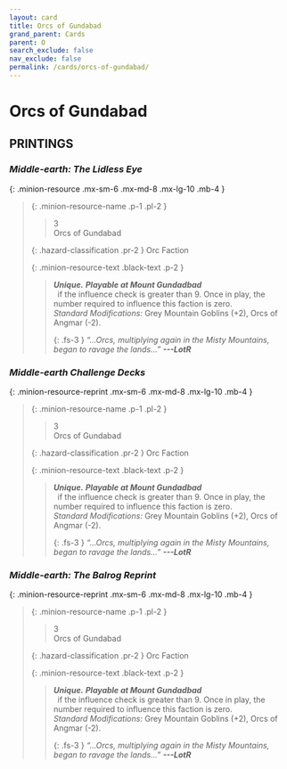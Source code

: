 ```yaml
---
layout: card
title: Orcs of Gundabad
grand_parent: Cards
parent: O
search_exclude: false
nav_exclude: false
permalink: /cards/orcs-of-gundabad/
---
```


# Orcs of Gundabad


## PRINTINGS


### _Middle-earth: The Lidless Eye_

{: .minion-resource .mx-sm-6 .mx-md-8 .mx-lg-10 .mb-4 }
> {: .minion-resource-name .p-1 .pl-2 }
> > <div class="hazard-mp">3</div>
> > <div class="card-name">Orcs of Gundabad</div>
>
> {: .hazard-classification .pr-2 }
> Orc Faction
>
> {: .minion-resource-text .black-text .p-2 }
> > _**Unique.**_ ***Playable at Mount Gundadbad*** <br>&ensp;if the influence check is greater than 9. Once in play, the number required to influence this faction is zero. <br>_Standard Modifications:_ Grey Mountain Goblins (+2), Orcs of Angmar (-2). 
> > 
> > {: .fs-3 } 
> > _“...Orcs, multiplying again in the Misty Mountains, began to ravage the lands...”_ ***---&#65279;LotR***  
> 

### _Middle-earth Challenge Decks_

{: .minion-resource-reprint .mx-sm-6 .mx-md-8 .mx-lg-10 .mb-4 }
> {: .minion-resource-name .p-1 .pl-2 }
> > <div class="hazard-mp">3</div>
> > <div class="card-name">Orcs of Gundabad</div>
>
> {: .hazard-classification .pr-2 }
> Orc Faction
>
> {: .minion-resource-text .black-text .p-2 }
> > _**Unique.**_ ***Playable at Mount Gundadbad*** <br>&ensp;if the influence check is greater than 9. Once in play, the number required to influence this faction is zero. <br>_Standard Modifications:_ Grey Mountain Goblins (+2), Orcs of Angmar (-2). 
> > 
> > {: .fs-3 } 
> > _“...Orcs, multiplying again in the Misty Mountains, began to ravage the lands...”_ ***---&#65279;LotR***  
> 

### _Middle-earth: The Balrog Reprint_

{: .minion-resource-reprint .mx-sm-6 .mx-md-8 .mx-lg-10 .mb-4 }
> {: .minion-resource-name .p-1 .pl-2 }
> > <div class="hazard-mp">3</div>
> > <div class="card-name">Orcs of Gundabad</div>
>
> {: .hazard-classification .pr-2 }
> Orc Faction
>
> {: .minion-resource-text .black-text .p-2 }
> > _**Unique.**_ ***Playable at Mount Gundadbad*** <br>&ensp;if the influence check is greater than 9. Once in play, the number required to influence this faction is zero. <br>_Standard Modifications:_ Grey Mountain Goblins (+2), Orcs of Angmar (-2). 
> > 
> > {: .fs-3 } 
> > _“...Orcs, multiplying again in the Misty Mountains, began to ravage the lands...”_ ***---&#65279;LotR***  
> 
